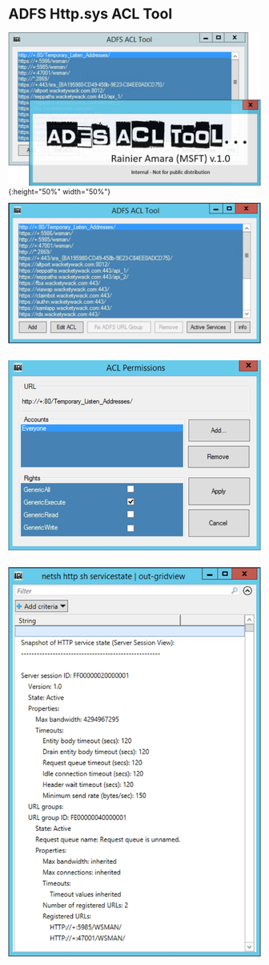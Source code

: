 # ADFS Http.sys ACL Tool

![ADFS_Http.sys_ACL_Tool](DocImages/splash.jpg){:height="50%" width="50%"}


![ADFS Http.sys-Bind-Tool](DocImages/main.jpg)&nbsp;&nbsp;


![ADFS Http.sys-Bind-Tool](DocImages/edit.jpg)&nbsp;&nbsp;


![ADFS Http.sys-Bind-Tool](DocImages/list.jpg)&nbsp;&nbsp;
